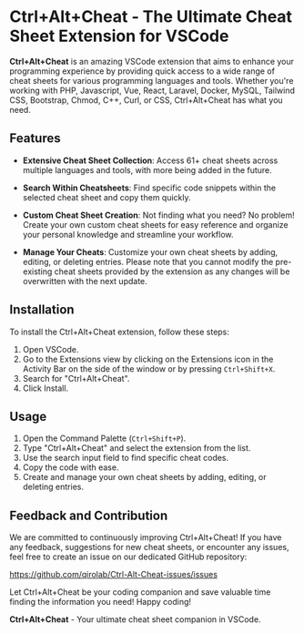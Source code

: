 # Ctrl+Alt+Cheat - The Ultimate Cheat Sheet Extension for VSCode

**Ctrl+Alt+Cheat** is an amazing VSCode extension that aims to enhance your programming experience by providing quick access to a wide range of cheat sheets for various programming languages and tools. Whether you're working with PHP, Javascript, Vue, React, Laravel, Docker, MySQL, Tailwind CSS, Bootstrap, Chmod, C++, Curl, or CSS, Ctrl+Alt+Cheat has what you need.

## Features

- **Extensive Cheat Sheet Collection**: Access 61+ cheat sheets across multiple languages and tools, with more being added in the future.

- **Search Within Cheatsheets**: Find specific code snippets within the selected cheat sheet and copy them quickly.

- **Custom Cheat Sheet Creation**: Not finding what you need? No problem! Create your own custom cheat sheets for easy reference and organize your personal knowledge and streamline your workflow.

- **Manage Your Cheats**: Customize your own cheat sheets by adding, editing, or deleting entries. Please note that you cannot modify the pre-existing cheat sheets provided by the extension as any changes will be overwritten with the next update.

## Installation

To install the Ctrl+Alt+Cheat extension, follow these steps:

1. Open VSCode.
2. Go to the Extensions view by clicking on the Extensions icon in the Activity Bar on the side of the window or by pressing `Ctrl+Shift+X`.
3. Search for "Ctrl+Alt+Cheat".
4. Click Install.

## Usage

1. Open the Command Palette (`Ctrl+Shift+P`).
2. Type "Ctrl+Alt+Cheat" and select the extension from the list.
3. Use the search input field to find specific cheat codes.
4. Copy the code with ease.
5. Create and manage your own cheat sheets by adding, editing, or deleting entries.

## Feedback and Contribution

We are committed to continuously improving Ctrl+Alt+Cheat! If you have any feedback, suggestions for new cheat sheets, or encounter any issues, feel free to create an issue on our dedicated GitHub repository:

https://github.com/qirolab/Ctrl-Alt-Cheat-issues/issues

Let Ctrl+Alt+Cheat be your coding companion and save valuable time finding the information you need! Happy coding!

**Ctrl+Alt+Cheat** - Your ultimate cheat sheet companion in VSCode.
